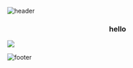 ![header](https://capsule-render.vercel.app/api?type=waving&color=timeGradient&height=200&section=header&text=SukYoon%20Hahm&fontSize=60&fontColor=ffffff&fontAlignY=30&desc=Back-End%20Developer&descSize=30&descAlign=50&descAlignY=50&animation=fadeIn)

<h3 align="center"> hello</h3>




<img src="https://img.shields.io/badge/-JAVA-orange?style=flat-square&logo=java&logoColor=black"/>



![footer](https://capsule-render.vercel.app/api?type=waving&color=gradient&height=200&section=footer)
<!--
**luthita/luthita** is a ✨ _special_ ✨ repository because its `README.md` (this file) appears on your GitHub profile.

Here are some ideas to get you started:

- 🔭 I’m currently working on ...
- 🌱 I’m currently learning ...
- 👯 I’m looking to collaborate on ...
- 🤔 I’m looking for help with ...
- 💬 Ask me about ...
- 📫 How to reach me: ...
- 😄 Pronouns: ...
- ⚡ Fun fact: ...
-->
